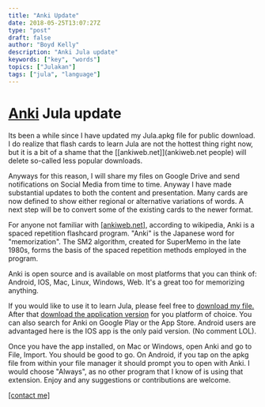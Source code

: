 ```yaml
---
title: "Anki Update"
date: 2018-05-25T13:07:27Z
type: "post"
draft: false
author: "Boyd Kelly"
description: "Anki Jula update"
keywords: ["key", "words"]
topics: ["Julakan"]
tags: ["jula", "language"]
---
```


# [Anki](http://apps.ankiweb.net) Jula update

Its been a while since I have updated my Jula.apkg file for public download. I do realize that flash cards to learn Jula are not the hottest thing right now, but it is a bit of a shame that the [[ankiweb.net]](ankiweb.net people) will delete so-called less popular downloads. 
<!--more-->

Anyways for this reason, I will share my files on Google Drive and send notifications on Social Media from time to time. Anyway I have made substantial updates to both the content and presentation. Many cards are now defined to show either regional or alternative variations of words. A next step will be to convert some of the existing cards to the newer format. 

For anyone not familiar with [[ankiweb.net]](Anki), according to wikipedia, Anki is a spaced repetition flashcard program. "Anki" is the Japanese word for "memorization". The SM2 algorithm, created for SuperMemo in the late 1980s, forms the basis of the spaced repetition methods employed in the program.

Anki is open source and is available on most platforms that you can think of: Android, IOS, Mac, Linux, Windows, Web. It's a great too for memorizing anything.

If you would like to use it to learn Jula, please feel free to [download my file.](http://bit.ly/2sb0jMw) After that [download the application version](https://apps.ankiweb.net/#download) for you platform of choice. You can also search for Anki on Google Play or the App Store. Android users are advantaged here is the IOS app is the only paid version. (No comment LOL).

Once you have the app installed, on Mac or Windows, open Anki and go to File, Import. You should be good to go. On Android, if you tap on the apkg file from within your file manager it should prompt you to open with Anki. I would choose "Always", as no other program that I know of is using that extension. Enjoy and any suggestions or contributions are welcome.

[[contact me]](/contact)
